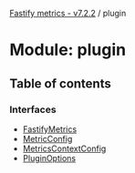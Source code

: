 [Fastify metrics - v7.2.2](../README.md) / plugin

# Module: plugin

## Table of contents

### Interfaces

- [FastifyMetrics](../interfaces/plugin.fastifymetrics.md)
- [MetricConfig](../interfaces/plugin.metricconfig.md)
- [MetricsContextConfig](../interfaces/plugin.metricscontextconfig.md)
- [PluginOptions](../interfaces/plugin.pluginoptions.md)

